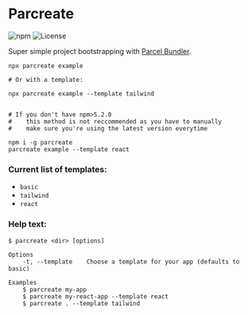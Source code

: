 # Parcreate

![npm](https://img.shields.io/npm/v/parcreate) ![License](https://img.shields.io/npm/l/parcreate)

Super simple project bootstrapping with [Parcel Bundler](https://parceljs.org).

```shell
npx parcreate example

# Or with a template:

npx parcreate example --template tailwind


# If you don't have npm>5.2.0
#    this method is not reccommended as you have to manually
#    make sure you're using the latest version everytime

npm i -g parcreate
parcreate example --template react
```

### Current list of templates:

-   `basic`
-   `tailwind`
-   `react`

### Help text:

```shell
$ parcreate <dir> [options]

Options
    -t, --template    Choose a template for your app (defaults to basic)

Examples
    $ parcreate my-app
    $ parcreate my-react-app --template react
    $ parcreate . --template tailwind
```
